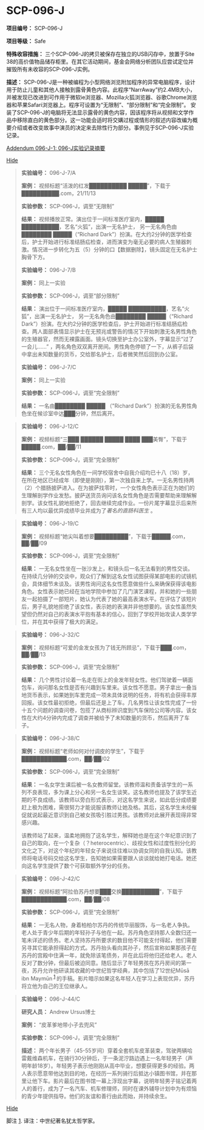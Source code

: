 # SCP-096-J
                        


**项目编号：** SCP-096-J

**项目等级：** Safe

**特殊收容措施：** 三个SCP-096-J的拷贝被保存在独立的USB闪存中，放置于Site 38的高价值物品储存柜里。在其它活动期间，基金会网络分析团队应尝试定位并摧毁所有未收容的SCP-096-J实例。

**描述：** SCP-096-J是一种被编程为小型网络浏览附加程序的异常电脑程序，设计用于防止儿童和其他人接触到露骨黄色内容。此程序“NarrAway”约2.4MB大小，并被发现已改进到可作用于微软ie浏览器、Mozilla火狐浏览器、谷歌Chrome浏览器和苹果Safari浏览器上。程序可设置为“无限制”、“部分限制”和“完全限制”。
安装了SCP-096-J的电脑将无法显示露骨的黄色内容，因该程序将从视频和文学作品中移除直白的黄色部分。这一功能会适时将交媾过程或情形的叙述内容改编为概要介绍或者改变故事中演员的决定来去除性行为部分。事例见于SCP-096-J实验记录。


<a shape='rect' class='collapsible-block-link' href='javascript:;'>Addendum&#160;096-J-1:&#160;096-J&#23454;&#39564;&#35760;&#24405;&#25688;&#35201;</a>

<a shape='rect' class='collapsible-block-link' href='javascript:;'>Hide</a>


> **实验编号：** 096-J-7/A
> 
> **案例：** 视频标题“活泼的红发██████████ █████”，下载于██████████.com，21/11/13
> 
> **实验参数：** SCP-096-J，调至“无限制”
> 
> **结果：** 视频播放正常。演出位于一间标准医疗室内，█████ ██████████，艺名“火狐”，出演一无名护士， 另一无名角色由████████ █████（“Richard Dark”）扮演。在大约2分钟的医学检查后，护士开始进行标准结肠疝检查，进而演变为毫无必要的病人生殖器刺激。情况进一步转化为五（5）分钟的口【数据删除】，镜头固定在无名护士胸骨下方。
> 
> **实验编号：** 096-J-7/B
> 
> **案例：** 同上一实验
> 
> **实验参数：** SCP-096-J，调至“部分限制”
> 
> **结果：** 演出位于一间标准医疗室内，█████ ██████████，艺名“火狐”，出演一无名护士， 另一无名角色由████████ █████（“Richard Dark”）扮演。在大约2分钟的医学检查后，护士开始进行标准结肠疝检查。两人面部表情显示护士在无预兆或警告的情况下开始刺激无名男性角色的生殖器官，然而无裸露画面。镜头切换至护士办公室外，字幕显示“过了一会儿……” ，两名角色双双离开房间。男性角色停顿了一下，从裤子后袋中拿出未知数量的货币，交给那名护士，后者微笑然后回到办公室。
> 
> **实验编号：** 096-J-7/C
> 
> **案例：** 同上一实验
> 
> **实验参数：**  SCP-096-J，调至“完全限制”
> 
> **结果：**  一名由████████ █████ （"Richard Dark”）扮演的无名男性角色坐在候诊室中达███分钟，然后离开。
> 


> **实验编号：** 096-J-12/C
> 
> **案例：** 视频标题“三███ ██████ █████ ████ ███美臀”，下载于█████.com，██/██/11
> 
> **实验参数：**  SCP-096-J，调至“完全限制”
> 
> **结果：** 三个无名女性角色在一间学校宿舍中自我介绍均已十八（18）岁，在所在地区已经成年（即使是刚刚），第一次独自来上学。一无名男性持两（2）个腊肠披萨进入。在为披萨找零时，一个女性角色表示正在为她们的生理解剖学作业发愁。披萨送货员询问该名女性角色是否需要帮助来理解解剖学。该女性礼貌地拒绝了，回去继续完成作业。一份片尾字幕显示后来所有三人均以最优异成绩毕业并成为了*著名的直肠科医生* 。
> 


> **实验编号：** 096-J-19/C
> 
> **案例：** 视频标题“她尖叫着想要█████████”，下载于█████.com，██/██/09
> 
> **实验参数：** SCP-096-J，调至“完全限制”
> 
> **结果：** 一无名女性坐在一张沙发上，和镜头后一名无法看到的男性交谈。在持续几分钟的交谈中，观众们了解到这名女性试图获得某部电影的试镜机会，具体细节未谈及。该男性询问这名女性愿意做些什么来确保获得该电影角色。女性表示她已经在当地学院中参加了几门演艺课程，并和她的一些朋友一起拍摄了一部短片，她认为代表了她的最高表演水平。在评估了该短片后，男子礼貌地拒绝了该女性，表示她的表演并非他想要的。该女性虽然失望但仍然对自己的表演水平抱有基本的信心，回到了学校开始攻读人类学学位，并在其中获得了极大的满足。
> 


> **实验编号：** 096-J-32/C
> 
> **案例：** 视频标题“可爱的金发女孩为了钱无所顾忌”，下载于███.com，██/██/13
> 
> **实验参数：** SCP-096-J，调至“完全限制”
> 
> **结果：** 几个男性讨论着一名走在街上的金发年轻女性。他们驾驶着一辆面包车，询问那名女性是否有兴趣到车里来。该女性不愿意。男子拿出一叠当地货币表示，如果她到车里完成一项未具体说明的任务，将有机会获得丰厚回报。该女性最初拒绝，但最后还是上了车。几名男性让该女性完成了一份十五个问题的调查问卷，包揽了从商标辨识度到汽车保险公司等内容。该女性在大约4分钟内完成了调查并被给予了未知数量的货币，然后离开了车子。
> 


> **实验编号：** 096-J-38/C
> 
> **案例：** 视频标题“老师如何对付调皮的学生”，下载于████████████.com，██/██/02
> 
> **实验参数：** SCP-096-J，调至“完全限制”
> 
> **结果：** 一名女学生课后被一名女教师留堂。该教师温和责备该学生的一系列不良表现，多为课上分心和另一名女生谈笑。这名教师也提及了该学生近期的不良成绩。该教师以旁白形式表示，对这名学生来说，如此低分成绩要赶上极为困难，需很努力才能说服该教师让她及格。其后，这名学生未经催促就说起最近意识到自己被女孩吸引胜过男孩。该教师对此展开表现得非常感兴趣。
> 
> 该教师站了起来，温柔地拥抱了这名学生，解释她也是在这个年纪意识到了自己的取向，在一个复杂（？heterocentric）、歧视女性和过度性别分化的文化之下，对这个年纪的年轻女子来说往往难以协调女同的自我认知。该教师将电话号码交给这名学生，告知她如果需要跟人谈谈就给她打电话。她还向这名学生提供了数个可获取额外学分的任务。
> 


> **实验编号：** 096-J-42/C
> 
> **案例：** 视频标题“阿拉伯苏丹想要███交换██████████”，下载于████████████.com，██/██/08
> 
> **实验参数：** SCP-096-J，调至“完全限制”
> 
> **结果：** 一无名人物，身着柏柏尔苏丹的传统华丽服饰，与一名老人争执。老人处于青少年后期的年轻孙子与他在一起。苏丹角色坚持那人全数归还一笔未详述的债务。老人坚持苏丹所要求的数目他不可能支付得起，他们需要另寻其它能承担得起的方式。苏丹抬头看向其孙子，然后宣称如果那孩子在苏丹的宫殿中住满一年，就免除该笔债务，并在此后将他归还给老人。老人反对了数分钟，但最后被迫同意。随后显示了年轻男孩在苏丹房间的第一夜，苏丹允许他研读其收藏的中世纪哲学经典，其中包括了12世纪Mūsā ibn Maymūn<sup class='footnoteref'>
 <a shape='rect' class='footnoteref' id='footnoteref-1' href='javascript:;' onclick='WIKIDOT.page.utils.scrollToReference(&apos;footnote-1&apos;)'>1</a>
</sup>的手稿。影片暗示如果这名年轻人在学习上表现优异，苏丹将立他为自己的王位继承人。
> 


> **实验编号：** 096-J-44/C
> 
> **研究人员：** Andrew Ursus博士
> 
> **案例：** “皮革爹地带小子去兜风”
> 
> **实验参数：** SCP-096-J，调至“完全限制”
> 
> **描述：**  两个年长男子（45-55岁间）穿着全套机车皮革装束，驾驶两辆哈雷戴维森机车，在骑行30分钟后，于一条泥泞路边遇上一名年轻男子（声明年龄18岁）。年轻男子表示他刚刚从高中毕业，想要获得更多的经验。两人表示愿意带他达到目的地，在经历一系列骑行后抵达小镇图书馆，并在那里让他下车。影片最后在图书馆一幕上浮现出字幕，说明年轻男子铭记着两人的善行，成为了一名汽车、机车修理师，同时在课外辅导计划中为有烦恼的青少年提供指导。他们的友谊和善行由此而始，并持续余生。
> 


<a shape='rect' class='collapsible-block-link' href='javascript:;'>Hide</a>




脚注
<a shape='rect' href='javascript:;' onclick='WIKIDOT.page.utils.scrollToReference(&apos;footnoteref-1&apos;)'>1</a>. 译注：中世纪著名犹太哲学家。


                    